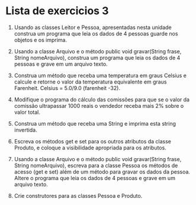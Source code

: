 # Lista de exercicios 3

1) Usando  as  classes  Leitor  e  Pessoa,  apresentadas  nesta  unidade  construa  um  programa  que leia  os  dados  de  4  pessoas  guarde  nos  objetos  e  os  imprima.

2) Usando  a  classe  Arquivo  e  o  método  public  void  gravar(String  frase,  String  nomeArquivo), construa  um  programa  que  leia  os  dados  de  4  pessoas  e  grave  em  um  arquivo  texto.

3) Construa  um  método  que  receba  uma  temperatura  em  graus  Celsius  e  calcule  e  retorne  o  valor da  temperatura  equivalente  em  graus  Farenheit.  Celsius  =  5.0/9.0  (farenheit  -32).  

4) Modifique  o    programa  do  cálculo  das  comissões  para  que  se  o  valor  da  comissão  ultrapassar 1000  reais  o  vendedor  receba  mais  2%  sobre  o  valor  total.

5) Construa  um  método  que  receba  uma  String  e  imprima  esta  string  invertida.

6) Escreva  os  métodos  get  e  set  para  os  outros  atributos  da  classe  Produto,  e  coloque  a visibilidade  apropriada  para  os  atributos.

7) Usando  a  classe  Arquivo  e  o  método  public  void  gravar(String  frase,  String  nomeArquivo), escreva  para  a  classe  Pessoa  os  métodos  de  acesso  (get  e  set)  além  de  um  método  para gravar  os  dados  da  pessoa.  Altere  o  programa  que  leia  os  dados  de  4  pessoas  e  grave  em  um arquivo  texto.

8) Crie  construtores  para  as  classes  Pessoa  e  Produto.
